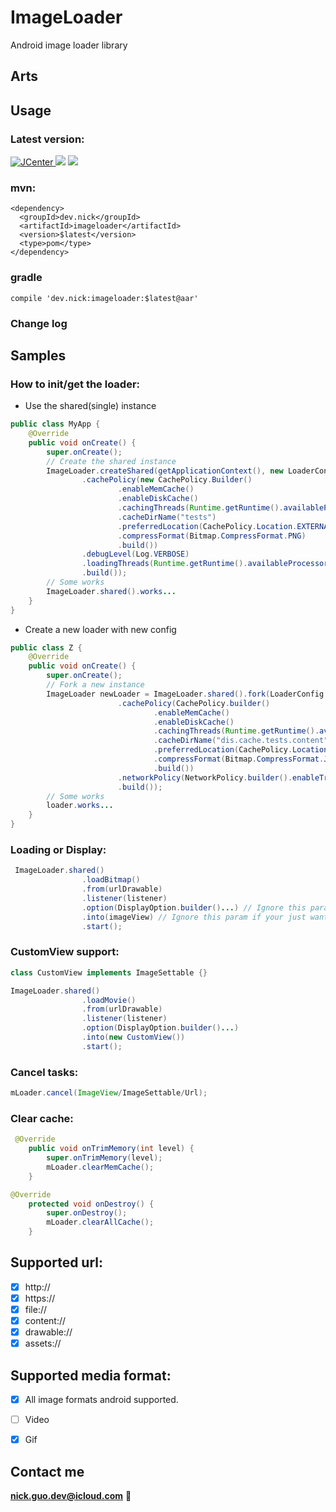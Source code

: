 # ImageLoader
Android image loader library


## Arts

## Usage

### Latest version:

[ ![JCenter](https://api.bintray.com/packages/nickandroid/maven/imageloader/images/download.svg) ](https://bintray.com/nickandroid/maven/imageloader/_latestVersion)
<a href="http://www.methodscount.com/?lib=dev.nick%3Aimageloader%3A1.4"><img src="https://img.shields.io/badge/Size-223 KB-e91e63.svg"/></a>
[![](https://jitpack.io/v/NickAndroid/ImageLoader_Android.svg)](https://jitpack.io/#NickAndroid/ImageLoader_Android)



### mvn:
```
<dependency>
  <groupId>dev.nick</groupId>
  <artifactId>imageloader</artifactId>
  <version>$latest</version>
  <type>pom</type>
</dependency>
```

### gradle
```
compile 'dev.nick:imageloader:$latest@aar'
```

### Change log

## Samples

### How to init/get the loader:
*  Use the shared(single) instance
```java
public class MyApp {
    @Override
    public void onCreate() {
        super.onCreate();
        // Create the shared instance
        ImageLoader.createShared(getApplicationContext(), new LoaderConfig.Builder()
                .cachePolicy(new CachePolicy.Builder()
                        .enableMemCache()
                        .enableDiskCache()
                        .cachingThreads(Runtime.getRuntime().availableProcessors())
                        .cacheDirName("tests")
                        .preferredLocation(CachePolicy.Location.EXTERNAL)
                        .compressFormat(Bitmap.CompressFormat.PNG)
                        .build())
                .debugLevel(Log.VERBOSE)
                .loadingThreads(Runtime.getRuntime().availableProcessors() * 2)
                .build());
        // Some works
        ImageLoader.shared().works...
    }
}
```
*  Create a new loader with new config
```java
public class Z {
    @Override
    public void onCreate() {
        super.onCreate();
        // Fork a new instance
        ImageLoader newLoader = ImageLoader.shared().fork(LoaderConfig.builder()
                        .cachePolicy(CachePolicy.builder()
                                .enableMemCache()
                                .enableDiskCache()
                                .cachingThreads(Runtime.getRuntime().availableProcessors())
                                .cacheDirName("dis.cache.tests.content")
                                .preferredLocation(CachePolicy.Location.INTERNAL)
                                .compressFormat(Bitmap.CompressFormat.JPEG)
                                .build())
                        .networkPolicy(NetworkPolicy.builder().enableTrafficStats().build())
                        .build());
        // Some works
        loader.works...
    }
}
```

### Loading or Display:
```java
 ImageLoader.shared()
                .loadBitmap()
                .from(urlDrawable)
                .listener(listener)
                .option(DisplayOption.builder()...) // Ignore this param if your just want to load a bitmap.
                .into(imageView) // Ignore this param if your just want to load a bitmap.
                .start();
```

### CustomView support:
```java
class CustomView implements ImageSettable {}
```
```java
ImageLoader.shared()
                .loadMovie()
                .from(urlDrawable)
                .listener(listener)
                .option(DisplayOption.builder()...)
                .into(new CustomView())
                .start();
```

### Cancel tasks:
```java
mLoader.cancel(ImageView/ImageSettable/Url);
```

### Clear cache:
```java
 @Override
    public void onTrimMemory(int level) {
        super.onTrimMemory(level);
        mLoader.clearMemCache();
    }
```
```java
@Override
    protected void onDestroy() {
        super.onDestroy();
        mLoader.clearAllCache();
    }
```

## Supported url:
- [x] http://
- [x] https://
- [x] file://
- [x] content://
- [x] drawable://
- [x] assets://

## Supported media format:
- [x] All image formats android supported.
- [ ] Video
- [x] Gif


## Contact me
**nick.guo.dev@icloud.com** :email:
